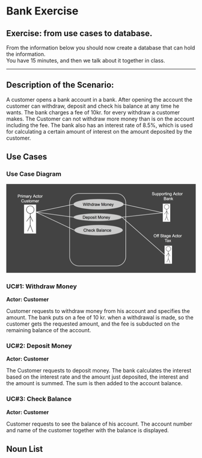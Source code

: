 # Bank Exercise
## Exercise: from use cases to database.     
From the information below you should now create a database that can  hold the information.    
You have 15 minutes, and then we talk about it together in class. 

<hr>

## Description of the Scenario:
  
A customer opens a bank account in a bank.
After opening the account the customer can withdraw, deposit and check his balance at any time he wants. The bank charges a fee of 10kr. for every withdraw a customer makes. The Customer can not withdraw more money than is on the account including the fee. The bank also has an interest rate of 8.5%, which is used for calculating a certain amount of interest on the amount deposited by the customer.

## Use Cases

### Use Case Diagram

![](https://github.com/Dat17i/09_bank_exercise/blob/master/src/Screen%20Shot%202018-03-21%20at%2020.59.29.png)

### UC#1: Withdraw Money
**Actor: Customer**    

Customer requests to withdraw money from his account and specifies the amount. 
The bank puts on a fee of 10 kr. when a withdrawal is made, so the customer gets the requested amount, and the fee is subducted on the remaining balance of the account. 

### UC#2: Deposit Money
**Actor: Customer**   

The Customer requests to deposit money. The bank calculates the interest based on the interest rate and the amount just deposited, the interest and the amount is summed. The sum is then added to the account balance.

### UC#3: Check Balance
**Actor: Customer**    

Customer requests to see the balance of his account. 
The account number and name of the customer together with the balance is displayed.

## Noun List





  
